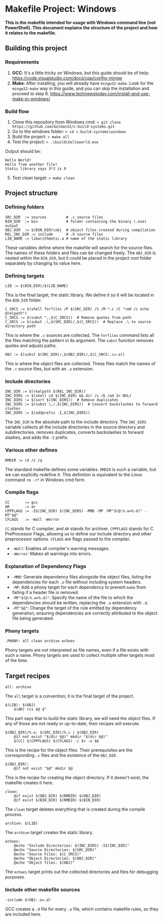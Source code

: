 # Makefile Project: Windows
**This is the makefile intended for usage with Windows command line (not PowerShell). This document explains the structure of the project and how it relates to the makefile.**

## Building this project
### Requirements
1. **GCC**: It's a little tricky on Windows, but this guide should be of help: https://code.visualstudio.com/docs/cpp/config-mingw
2. **Make**: After installing, you will already have `mingw32-make`. Look for the `mingw32-make` way in this guide, and you can skip the installation and proceed to step 6. https://www.technewstoday.com/install-and-use-make-in-windows/

### Build flow
1. Clone this repository from Windows cmd: `> git clone https://github.com/Goldan32/c-build-systems.git`
2. Go to the windows folder: `> cd c-build-systems\windows`
3. Build the project: `> make all`
4. Test the project: `> .\build\helloworld.exe`

Output should be:
```
Hello World!
Hello from another file!
Static library says 3*3 is 9
```
5. Test clean target: `> make clean`

## Project structure
### Defining folders
```
SRC_DIR  := sources         # .c source files
BIN_DIR  := bin             # folder containing the binary (.exe) output
OBJ_DIR  := $(BIN_DIR)\obj  # object files created during compilation
REL_INC_DIR := include      # .h source files
LIB_NAME := libarithmetic.a # name of the static library
```
These variables define where the makefile will search for the source files. The names of these folders and files can be changed freely. The `OBJ_DIR` is nested within the `BIN_DIR`, but it could be placed in the project root folder separately by changing its value here.

### Defining targets
```
LIB := $(BIN_DIR)/$(LIB_NAME)
```
This is the final target, the static library. We define it so it will be located in the `BIN_DIR` folder.
```
C_SRCS := $(shell forfiles /P $(SRC_DIR) /S /M *.c /C "cmd /c echo @relpath")
C_SRCS := $(subst ",,$(C_SRCS))  # Remove quotes from path
C_SRCS := $(subst .\,$(SRC_DIR)/,$(C_SRCS))  # Replace .\ to source directory path
```
This is where the `.c` sources are collected. The `forfiles` command lists all the files matching the pattern in its argument. The `subst` function removes quotes and adjusts paths.
```
OBJ := $(subst $(SRC_DIR)/,$(OBJ_DIR)/,$(C_SRCS:.c=.o))
```
This is where the object files are collected. These files match the names of the `.c` source files, but with an `.o` extension.

### Include directories
```
INC_DIR := $(realpath $(REL_INC_DIR))
INC_DIRS := $(shell cd $(INC_DIR) && dir /s /b /ad 2> NUL)
INC_DIRS := $(sort $(INC_DIRS))  # Remove duplicates
INC_DIRS := $(subst \,/,$(INC_DIRS))  # Convert backslashes to forward slashes
INC_DIRS := $(addprefix -I,$(INC_DIRS))
```
The `INC_DIR` is the absolute path to the include directory. The `INC_DIRS` variable collects all the include directories in the source directory and subdirectories, removes duplicates, converts backslashes to forward slashes, and adds the `-I` prefix.

### Various other defines
```
RMDIR := rd /s /q
```
The standard makefile defines some variables. `RMDIR` is such a variable, but we can explicitly redefine it. This definition is equivalent to the Linux command `rm -rf` in Windows cmd form.

### Compile flags
```
CC       := gcc
AR       := ar
CPPFLAGS := -I$(INC_DIR) $(INC_DIRS) -MMD -MP -MF"$(@:%.o=%.d)" -MT"$@"
CFLAGS   := -Wall -Werror
```
`CC` stands for C compiler, and `AR` stands for archiver. `CPPFLAGS` stands for C PreProcessor Flags, allowing us to define our include directory and other preprocessor options. `CFLAGS` are flags passed to the compiler.
- `-Wall`: Enables all compiler's warning messages.
- `-Werror`: Makes all warnings into errors.

### Explanation of Dependency Flags
- `-MMD`: Generate dependency files alongside the object files, listing the dependencies for each `.o` file without including system headers.
- `-MP`: Add a phony target for each dependency to prevent `make` from failing if a header file is removed.
- `-MF"$(@:%.o=%.d)"`: Specify the name of the file to which the dependencies should be written, replacing the `.o` extension with `.d`.
- `-MT"$@"`: Change the target of the rule emitted by dependency generation, ensuring dependencies are correctly attributed to the object file being generated.

### Phony targets
```
.PHONY: all clean archive echoes
```
Phony targets are not interpreted as file names, even if a file exists with such a name. Phony targets are used to collect multiple other targets most of the time.

## Target recipes
```
all: archive
```
The `all` target is a convention; it is the final target of the project.
```
$(LIB): $(OBJ)
	$(AR) rcs $@ $^
```
This part says that to build the static library, we will need the object files. If any of those are not ready or up-to-date, their recipes will execute.
```
$(OBJ_DIR)/%.o: $(SRC_DIR)/%.c | $(OBJ_DIR)
	@if not exist "$(dir $@)" mkdir "$(dir $@)"
	$(CC) $(CPPFLAGS) $(CFLAGS) -c $< -o $@
```
This is the recipe for the object files. Their prerequisites are the corresponding `.c` files and the existence of the `OBJ_DIR`.

```
$(OBJ_DIR):
	@if not exist "$@" mkdir $@
```
This is the recipe for creating the object directory. If it doesn't exist, the makefile creates it here.

```
clean:
	@if exist $(OBJ_DIR) $(RMDIR) $(OBJ_DIR)
	@if exist $(BIN_DIR) $(RMDIR) $(BIN_DIR)
```
The `clean` target deletes everything that is created during the compile process.
```
archive: $(LIB)
```
The `archive` target creates the static library.

```
echoes:
	@echo "Include Directories: $(INC_DIRS) -I$(INC_DIR)"
	@echo "Source Directories: $(SRC_DIR)"
	@echo "Source Files: $(C_SRCS)"
	@echo "Object Directories: $(OBJ_DIR)"
	@echo "Object files: $(OBJ)"
```
The `echoes` target prints out the collected directories and files for debugging purposes.

### Include other makefile sources
```
-include $(OBJ:.o=.d)
```
GCC creates a `.d` file for every `.o` file, which contains makefile rules, so they are included here.